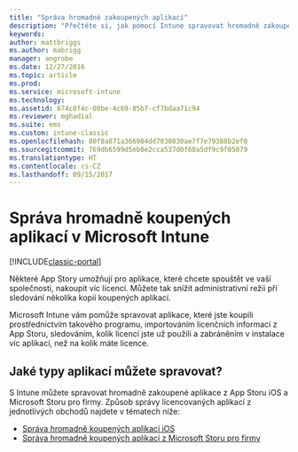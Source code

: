 ```yaml
---
title: "Správa hromadně zakoupených aplikací"
description: "Přečtěte si, jak pomocí Intune spravovat hromadně zakoupené aplikace z App Storu."
keywords: 
author: mattbriggs
ms.author: mabrigg
manager: angrobe
ms.date: 12/27/2016
ms.topic: article
ms.prod: 
ms.service: microsoft-intune
ms.technology: 
ms.assetid: 674c8f4c-00be-4c69-85b7-cf7bdaa71c94
ms.reviewer: mghadial
ms.suite: ems
ms.custom: intune-classic
ms.openlocfilehash: 80f8a871a366984dd7038030ae7f7e79388b2ef0
ms.sourcegitcommit: 769db6599d5eb0e2cca537d0f60a5df9c9f05079
ms.translationtype: HT
ms.contentlocale: cs-CZ
ms.lasthandoff: 09/15/2017
---
```

# <a name="manage-volume-purchased-apps-using-microsoft-intune"></a>Správa hromadně koupených aplikací v Microsoft Intune

[!INCLUDE[classic-portal](../includes/classic-portal.md)]

Některé App Story umožňují pro aplikace, které chcete spouštět ve vaší společnosti, nakoupit víc licencí. Můžete tak snížit administrativní režii při sledování několika kopií koupených aplikací.

Microsoft Intune vám pomůže spravovat aplikace, které jste koupili prostřednictvím takového programu, importováním licenčních informací z App Storu, sledováním, kolik licencí jste už použili a zabráněním v instalace víc aplikací, než na kolik máte licence.

## <a name="which-types-of-apps-can-you-manage"></a>Jaké typy aplikací můžete spravovat?

S Intune můžete spravovat hromadně zakoupené aplikace z App Storu iOS a Microsoft Storu pro firmy.
Způsob správy licencovaných aplikací z jednotlivých obchodů najdete v tématech níže:

- [Správa hromadně koupených aplikací iOS](manage-ios-apps-you-purchased-through-a-volume-purchase-program-with-microsoft-intune.md)
- [Správa hromadně koupených aplikací z Microsoft Storu pro firmy](manage-apps-you-purchased-from-the-windows-store-for-business-with-microsoft-intune.md)

